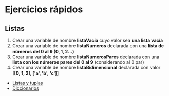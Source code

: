 # Ejercicios rápidos

## Listas

1. Crear una variable de nombre **listaVacia** cuyo valor sea **una lista vacía**
2. Crear una variable de nombre **listaNumeros** declarada con una **lista de números del 0 al 9 (0, 1, 2...)**
3. Crear una variable de nombre **listaNumerosPares** declarada con una **lista con los números pares del 0 al 9** (considerando al 0 par)
4. Crear una variable de nombre **listaBidimensional** declarada con valor **[[0, 1, 2], ['a', 'b', 'c']]**

- [Listas y tuplas](https://aprendeconalf.es/docencia/python/ejercicios/listas-tuplas/)
- [Diccionarios](https://aprendeconalf.es/docencia/python/ejercicios/diccionarios/)